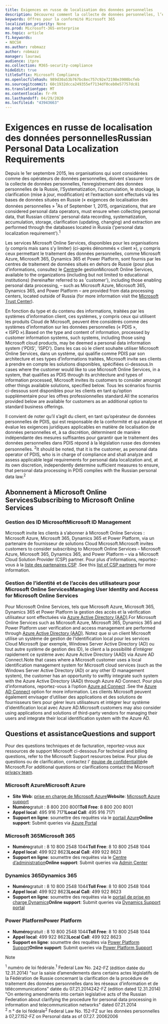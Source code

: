 ```yaml
---
title: Exigences en russe de localisation des données personnelles
description: Découvrez comment la collecte de données personnelles, l’enregistrement des données personnelles des citoyens russes, l’Systematization, l’accumulation, le stockage, la clarification et l’extraction sont effectués dans des services et bases de données Microsoft situés en Russie.
keywords: Offres pour la conformité Microsoft 365
localization_priority: None
ms.prod: Microsoft-365-enterprise
ms.topic: article
f1.keywords:
- NOCSH
ms.author: robmazz
author: robmazz
manager: laurawi
audience: itpro
ms.collection: M365-security-compliance
hideEdit: true
titleSuffix: Microsoft Compliance
ms.openlocfilehash: 989d30a53b767bc8ec757c92e72198e3900bcfeb
ms.sourcegitcommit: 60c1932dcca249355ef7134df0ceb0e57757dc81
ms.translationtype: MT
ms.contentlocale: fr-FR
ms.lasthandoff: 04/29/2020
ms.locfileid: "43943663"
---
```

# <a name="russian-personal-data-localization-requirements"></a><span data-ttu-id="27956-104">Exigences en russe de localisation des données personnelles</span><span class="sxs-lookup"><span data-stu-id="27956-104">Russian Personal Data Localization Requirements</span></span>

<span data-ttu-id="27956-105">Depuis le 1er septembre 2015, les organisations qui sont considérées comme des opérateurs de données personnelles, doivent s’assurer lors de la collecte de données personnelles, l’enregistrement des données personnelles de la Russie, l’Systematization, l’accumulation, le stockage, la clarification (mise à jour, modification) et l’extraction sont effectués via les bases de données situées en Russie (« exigences de localisation des données personnelles » <sup>1</sup></span><span class="sxs-lookup"><span data-stu-id="27956-105">As of September 1, 2015, organizations, that are considered personal data operators, must ensure when collecting personal data, that Russian citizens’ personal data recording, systematization, accumulation, storage, clarification (updating, changing) and extraction are performed through the databases located in Russia ('personal data localization requirement').<sup>1</sup></span></span>

<span data-ttu-id="27956-106">Les services Microsoft Online Services, disponibles pour les organisations (y compris mais sans s’y limiter) (ci-après dénommés « client »), y compris ceux permettant le traitement des données personnelles, comme Microsoft Azure, Microsoft 365, Dynamics 365 et Power Platform, sont fournis par les centres de traitement de données situés en dehors de Russie (pour plus d’informations, consultez le [Centre](https://www.microsoft.com/trust-center)de gestion</span><span class="sxs-lookup"><span data-stu-id="27956-106">Microsoft Online Services, available to the organizations (including but not limited to educational institutions) (hereinafter referred to as 'customer'), including those enabling personal data processing, – such as Microsoft Azure, Microsoft 365, Dynamics 365, and Power Platform – are provided from data processing centers, located outside of Russia (for more information visit the [Microsoft Trust Center](https://www.microsoft.com/trust-center)).</span></span>

<span data-ttu-id="27956-107">En fonction du type et du contenu des informations, traitées par les systèmes d’information client, ces systèmes, y compris ceux qui utilisent les produits Cloud de Microsoft, peuvent être considérés comme des systèmes d’information sur les données personnelles (« PDIS », « ISPD »).</span><span class="sxs-lookup"><span data-stu-id="27956-107">Based on the type and content of information, processed by customer information systems, such systems, including those using Microsoft cloud products, may be deemed a personal data information system ('PDIS', 'ISPD').</span></span> <span data-ttu-id="27956-108">Dans les cas où le client souhaite utiliser Microsoft Online Services, dans un système, qui qualifie comme PDIS par son architecture et ses types d’informations traitées, Microsoft invite ses clients à prendre en compte les solutions disponibles, spécifiées ci-dessous.</span><span class="sxs-lookup"><span data-stu-id="27956-108">In cases where the customer would like to use Microsoft Online Services, in a system, that qualifies as PDIS through its architecture and types of information processed, Microsoft invites its customers to consider amongst other things available solutions, specified below.</span></span> <span data-ttu-id="27956-109">Tous les scénarios fournis ci-dessous sont disponibles pour les clients en tant qu’option supplémentaire pour les offres professionnelles standard.</span><span class="sxs-lookup"><span data-stu-id="27956-109">All the scenarios provided below are available for customers as an additional option to standard business offerings.</span></span>

<span data-ttu-id="27956-110">Il convient de noter qu’il s’agit du client, en tant qu’opérateur de données personnelles de PDIS, qui est responsable de la conformité et qui analyse et évalue les exigences juridiques applicables en matière de localisation de données personnelles et, à sa discrétion, déterminent de manière indépendante des mesures suffisantes pour garantir que le traitement des données personnelles dans PDIS répond à la législation russe des données personnelles. <sup>2</sup></span><span class="sxs-lookup"><span data-stu-id="27956-110">It should be noted, that it is the customer, as personal data operator of PDIS, who is in charge of compliance and shall analyze and assess applicable legal requirements for personal data localization and, at its own discretion, independently determine sufficient measures to ensure, that personal data processing in PDIS complies with the Russian personal data law.<sup>2</sup></span></span>

## <a name="subscribing-to-microsoft-online-services"></a><span data-ttu-id="27956-111">Abonnement à Microsoft Online Services</span><span class="sxs-lookup"><span data-stu-id="27956-111">Subscribing to Microsoft Online Services</span></span>

### <a name="microsoft-id-management"></a><span data-ttu-id="27956-112">Gestion des ID Microsoft</span><span class="sxs-lookup"><span data-stu-id="27956-112">Microsoft ID Management</span></span>

<span data-ttu-id="27956-113">Microsoft invite les clients à s’abonner à Microsoft Online Services : Microsoft Azure, Microsoft 365, Dynamics 365 et Power Platform, via un partenaire de fournisseur de solutions Cloud Microsoft.</span><span class="sxs-lookup"><span data-stu-id="27956-113">Microsoft invites customers to consider subscribing to Microsoft Online Services – Microsoft Azure, Microsoft 365, Dynamics 365, and Power Platform – via a Microsoft Cloud Solution Provider (CSP) partner.</span></span> <span data-ttu-id="27956-114">Pour plus d’informations, reportez-vous à la [liste des partenaires CSP](https://pinpoint.microsoft.com/search?type=services&campaign=691) .</span><span class="sxs-lookup"><span data-stu-id="27956-114">See this [list of CSP partners](https://pinpoint.microsoft.com/search?type=services&campaign=691) for more information.</span></span>

### <a name="managing-user-identity-and-access-for-microsoft-online-services"></a><span data-ttu-id="27956-115">Gestion de l’identité et de l’accès des utilisateurs pour Microsoft Online Services</span><span class="sxs-lookup"><span data-stu-id="27956-115">Managing User Identity and Access for Microsoft Online Services</span></span>

<span data-ttu-id="27956-116">Pour Microsoft Online Services, tels que Microsoft Azure, Microsoft 365, Dynamics 365 et Power Platform la gestion des accès et la vérification utilisateur sont effectuées via [Azure Active Directory (AAD)](https://azure.microsoft.com/services/active-directory/).</span><span class="sxs-lookup"><span data-stu-id="27956-116">For Microsoft Online Services such as Microsoft Azure, Microsoft 365, Dynamics 365 and Power Platform user verification and access management are performed through [Azure Active Directory (AAD)](https://azure.microsoft.com/services/active-directory/).</span></span> <span data-ttu-id="27956-117">Notez que si un client Microsoft utilise un système de gestion de l’identification local pour les services Cloud Microsoft (par exemple, Windows Server Active Directory (AD) ou tout autre système de gestion des ID), le client a la possibilité d’intégrer rapidement ce système avec Azure Active Directory (AAD) via Azure AD Connect.</span><span class="sxs-lookup"><span data-stu-id="27956-117">Note that cases where a Microsoft customer uses a local identification management system for Microsoft cloud services (such as the Windows Server Active Directory (AD) or any other ID management system), the customer has an opportunity to swiftly integrate such system with the Azure Active Directory (AAD) through Azure AD Connect.</span></span> <span data-ttu-id="27956-118">Pour plus d’informations, reportez-vous à l’option [Azure ad Connect](https://docs.microsoft.com/azure/active-directory/cloud-provisioning/) .</span><span class="sxs-lookup"><span data-stu-id="27956-118">See the [Azure AD Connect](https://docs.microsoft.com/azure/active-directory/cloud-provisioning/) option for more information.</span></span> <span data-ttu-id="27956-119">Les clients Microsoft peuvent également envisager d’utiliser des applications et des solutions de fournisseurs tiers pour gérer leurs utilisateurs et intégrer leur système d’identification local avec Azure AD.</span><span class="sxs-lookup"><span data-stu-id="27956-119">Microsoft customers may also consider using applications and solutions of third-party vendors for managing their users and integrate their local identification system with the Azure AD.</span></span>

## <a name="questions-and-support"></a><span data-ttu-id="27956-120">Questions et assistance</span><span class="sxs-lookup"><span data-stu-id="27956-120">Questions and support</span></span>

<span data-ttu-id="27956-121">Pour des questions techniques et de facturation, reportez-vous aux ressources de support Microsoft ci-dessous.</span><span class="sxs-lookup"><span data-stu-id="27956-121">For technical and billing questions, refer to the Microsoft Support resources below.</span></span> <span data-ttu-id="27956-122">Pour plus de questions ou de clarification, contactez l' [équipe de confidentialité](https://support.microsoft.com/gp/privacy-page)de Microsoft.</span><span class="sxs-lookup"><span data-stu-id="27956-122">For additional questions or clarifications contact the Microsoft [privacy team](https://support.microsoft.com/gp/privacy-page).</span></span>

### <a name="microsoft-azure"></a><span data-ttu-id="27956-123">Microsoft Azure</span><span class="sxs-lookup"><span data-stu-id="27956-123">Microsoft Azure</span></span>

- <span data-ttu-id="27956-124">**Site Web**: [prise en charge de Microsoft Azure](https://aka.ms/GetAzureSupport)</span><span class="sxs-lookup"><span data-stu-id="27956-124">**Website**: [Microsoft Azure support](https://aka.ms/GetAzureSupport)</span></span>
- <span data-ttu-id="27956-125">**Numéro**gratuit : 8 800 200 8001</span><span class="sxs-lookup"><span data-stu-id="27956-125">**Toll Free**: 8 800 200 8001</span></span>
- <span data-ttu-id="27956-126">**Appel local**: 495 916 7171</span><span class="sxs-lookup"><span data-stu-id="27956-126">**Local Call**: 495 916 7171</span></span>
- <span data-ttu-id="27956-127">**Support en ligne**: soumettre des requêtes via le [portail Azure](https://portal.azure.com)</span><span class="sxs-lookup"><span data-stu-id="27956-127">**Online support**: Submit queries via [Azure Portal](https://portal.azure.com)</span></span>

### <a name="microsoft-365"></a><span data-ttu-id="27956-128">Microsoft 365</span><span class="sxs-lookup"><span data-stu-id="27956-128">Microsoft 365</span></span>

- <span data-ttu-id="27956-129">**Numéro**gratuit : 8 10 800 2548 1044</span><span class="sxs-lookup"><span data-stu-id="27956-129">**Toll Free**: 8 10 800 2548 1044</span></span>
- <span data-ttu-id="27956-130">**Appel local**: 499 922 8623</span><span class="sxs-lookup"><span data-stu-id="27956-130">**Local Call**: 499 922 8623</span></span>
- <span data-ttu-id="27956-131">**Support en ligne**: soumettre des requêtes via le [Centre d’administration](https://portal.office.com/)</span><span class="sxs-lookup"><span data-stu-id="27956-131">**Online support**: Submit queries via [Admin Center](https://portal.office.com/)</span></span>

### <a name="dynamics-365"></a><span data-ttu-id="27956-132">Dynamics 365</span><span class="sxs-lookup"><span data-stu-id="27956-132">Dynamics 365</span></span>

- <span data-ttu-id="27956-133">**Numéro**gratuit : 8 10 800 2548 1044</span><span class="sxs-lookup"><span data-stu-id="27956-133">**Toll Free**: 8 10 800 2548 1044</span></span>
- <span data-ttu-id="27956-134">**Appel local**: 499 922 8623</span><span class="sxs-lookup"><span data-stu-id="27956-134">**Local Call**: 499 922 8623</span></span>
- <span data-ttu-id="27956-135">**Support en ligne**: soumettre des requêtes via le [portail de prise en charge Dynamics](https://dynamics.microsoft.com/support/)</span><span class="sxs-lookup"><span data-stu-id="27956-135">**Online support**: Submit queries via [Dynamics Support portal](https://dynamics.microsoft.com/support/)</span></span>

### <a name="power-platform"></a><span data-ttu-id="27956-136">Power Platform</span><span class="sxs-lookup"><span data-stu-id="27956-136">Power Platform</span></span>

- <span data-ttu-id="27956-137">**Numéro**gratuit : 8 10 800 2548 1044</span><span class="sxs-lookup"><span data-stu-id="27956-137">**Toll Free**: 8 10 800 2548 1044</span></span>
- <span data-ttu-id="27956-138">**Appel local**: 499 922 8623</span><span class="sxs-lookup"><span data-stu-id="27956-138">**Local Call**: 499 922 8623</span></span>
- <span data-ttu-id="27956-139">**Support en ligne**: soumettre des requêtes via [Power Platform Support](https://docs.microsoft.com/power-platform/admin/get-help-support)</span><span class="sxs-lookup"><span data-stu-id="27956-139">**Online support**: Submit queries via [Power Platform Support](https://docs.microsoft.com/power-platform/admin/get-help-support)</span></span>

> [!NOTE]
> <span data-ttu-id="27956-140"><sup>1</sup> numéro de loi fédérale.</span><span class="sxs-lookup"><span data-stu-id="27956-140"><sup>1</sup> Federal Law No.</span></span> <span data-ttu-id="27956-141">242-FZ (édition datée du 12.31.2014) "sur la saisie d’amendements dans certains actes législatifs de la Fédération de Russie concernant la clarification de la procédure de traitement des données personnelles dans les réseaux d’information et de télécommunications" datée du 07.21.2014</span><span class="sxs-lookup"><span data-stu-id="27956-141">242-FZ (edition dated 12.31.2014) "On entering amendments into certain legislative acts of the Russian Federation about clarifying the procedure for personal data processing in information and telecommunication networks" dated 07.21.2014</span></span> <br>
> <span data-ttu-id="27956-142"><sup>2</sup> n ° de loi fédérale</span><span class="sxs-lookup"><span data-stu-id="27956-142"><sup>2</sup> Federal Law No.</span></span> <span data-ttu-id="27956-143">152-FZ sur les données personnelles à 07,27.</span><span class="sxs-lookup"><span data-stu-id="27956-143">152-FZ on Personal data as of 07.27.</span></span> <span data-ttu-id="27956-144">2006</span><span class="sxs-lookup"><span data-stu-id="27956-144">2006</span></span><br>
